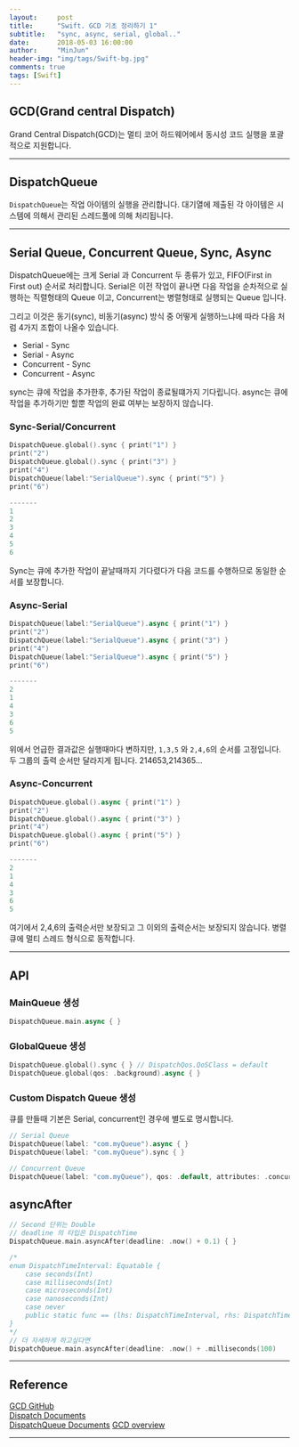 ```yaml
---
layout:     post
title:      "Swift. GCD 기초 정리하기 1"
subtitle:   "sync, async, serial, global.."
date:       2018-05-03 16:00:00
author:     "MinJun"
header-img: "img/tags/Swift-bg.jpg"
comments: true 
tags: [Swift]
---
```


## GCD(Grand central Dispatch) 

Grand Central Dispatch(GCD)는 멀티 코어 하드웨어에서 동시성 코드 실행을 포괄적으로 지원합니다. 

---

## DispatchQueue 

`DispatchQueue`는 작업 아이템의 실행을 관리합니다. 대기열에 제출된 각 아이템은 시스템에 의해서 관리된 스레드풀에 의해 처리됩니다. 

---

## Serial Queue, Concurrent Queue, Sync, Async

DispatchQueue에는 크게 Serial 과 Concurrent 두 종류가 있고, FIFO(First in First out) 순서로 처리합니다.  Serial은 이전 작업이 끝나면 다음 작업을 순차적으로 실행하는 직렬형태의 Queue 이고, Concurrent는 병렬형태로 실행되는 Queue 입니다. 

그리고 이것은 동기(sync), 비동기(async) 방식 중 어떻게 실행하느냐에 따라 다음 처럼 4가지 조합이 나올수 있습니다.


- Serial - Sync
- Serial - Async
- Concurrent - Sync
- Concurrent - Async 

sync는 큐에 작업을 추가한후, 추가된 작업이 종료될떄가지 기다립니다. async는 큐에 작업을 추가하기만 할뿐 작업의 완료 여부는 보장하지 않습니다. 

### Sync-Serial/Concurrent

```swift
DispatchQueue.global().sync { print("1") }
print("2")
DispatchQueue.global().sync { print("3") }
print("4")
DispatchQueue(label:"SerialQueue").sync { print("5") }
print("6")

-------
1
2
3
4
5
6
```

Sync는 큐에 추가한 작업이 끝날때까지 기다렸다가 다음 코드를 수행하므로 동일한 순서를 보장합니다. 

### Async-Serial

```swift
DispatchQueue(label:"SerialQueue").async { print("1") }
print("2")
DispatchQueue(label:"SerialQueue").async { print("3") }
print("4")
DispatchQueue(label:"SerialQueue").async { print("5") }
print("6")

-------
2
1
4
3
6
5
```

위에서 언급한 결과값은 실행때마다 변하지만, `1,3,5` 와 `2,4,6`의 순서를 고정입니다. 두 그룹의 출력 순서만 달라지게 됩니다. 214653,214365...

### Async-Concurrent

```swift
DispatchQueue.global().async { print("1") }
print("2")
DispatchQueue.global().async { print("3") }
print("4")
DispatchQueue.global().async { print("5") }
print("6")

-------
2
1
4
3
6
5
```

여기에서 2,4,6의 출력순서만 보장되고 그 이외의 출력순서는 보장되지 않습니다. 병렬 큐에 멀티 스레드 형식으로 동작합니다. 

---

## API 

### MainQueue 생성 

```swift
DispatchQueue.main.async { }
```

### GlobalQueue 생성

```swift
DispatchQueue.global().sync { } // DispatchQos.QoSClass = default
DispatchQueue.global(qos: .background).async { }
```

### Custom Dispatch Queue 생성 

큐를 만들때 기본은 Serial, concurrent인 경우에 별도로 명시합니다.

```swift
// Serial Queue
DispatchQueue(label: "com.myQueue").async { }
DispatchQueue(label: "com.myQueue").sync { }

// Concurrent Queue
DispatchQueue(label: "com.myQueue"), qos: .default, attributes: .concurrent, autoreleaseFrequencyL .inherit, target: nil).async { }
```

## asyncAfter

```swift
// Second 단위는 Double
// deadline 의 타입은 DispatchTime
DispatchQueue.main.asyncAfter(deadline: .now() + 0.1) { }

/*
enum DispatchTimeInterval: Equatable {
	case seconds(Int)
	case milliseconds(Int)
	case microseconds(Int)
	case nanoseconds(Int)
	case never
	public static func == (lhs: DispatchTimeInterval, rhs: DispatchTimeInterval) -> Bool
}
*/
// 더 자세하게 하고싶다면
DispatchQueue.main.asyncAfter(deadline: .now() + .milliseconds(100)
```



---

## Reference

[GCD GitHub](https://apple.github.io/swift-corelibs-libdispatch/)<br>
[Dispatch Documents](https://developer.apple.com/documentation/dispatch)<br>
[DispatchQueue Documents](https://developer.apple.com/documentation/dispatch/dispatchqueue)
[GCD overview](https://web.archive.org/web/20090920043909/http://images.apple.com/macosx/technology/docs/GrandCentral_TB_brief_20090903.pdf)

---